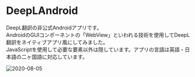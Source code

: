 # DeepLAndroid
DeepL翻訳の非公式Androidアプリです。  
AndroidのGUIコンポーネントの「WebView」といわれる技術を使用してDeepL翻訳をネイティブアプリ風にしてみました。  
JavaScriptを使用して必要な要素以外は隠しています。アプリの言語は英語・日本語の二ヶ国語に対応しています。  

![2020-08-05](https://user-images.githubusercontent.com/53967490/89320092-fe2fdf00-d6bb-11ea-97d6-84fd66f73395.png)
